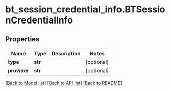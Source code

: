# bt_session_credential_info.BTSessionCredentialInfo

## Properties
Name | Type | Description | Notes
------------ | ------------- | ------------- | -------------
**type** | **str** |  | [optional] 
**provider** | **str** |  | [optional] 

[[Back to Model list]](../README.md#documentation-for-models) [[Back to API list]](../README.md#documentation-for-api-endpoints) [[Back to README]](../README.md)



